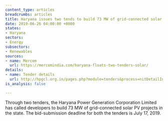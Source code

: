 ```yaml
---
content_type: articles
breadcrumbs: articles
title: Haryana issues two tends to build 73 MW of grid-connected solar projects
date: 2019-06-26 04:00:00 +0000
states:
- Haryana
sectors:
- Energy
subsectors:
- Renewables
sources:
- name: Mercom
  url: https://mercomindia.com/haryana-floats-two-tenders-solar/
details:
- name: Tender details
  url: http://hpgcl.org.in/pages.php?module=tenders&process=nitDetailInfo&popme=1&tid=3873
is_analysis: false

---
```

Through two tenders, the Haryana Power Generation Corporation Limited has called developers to build 73 MW of grid-connected solar PV projects in the state. The bid-submission deadline for both the tenders is July 17, 2019.